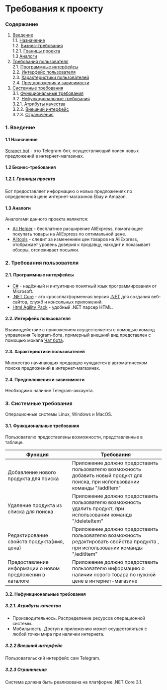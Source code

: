 # Требования к проекту
### Содержание
1. [Введение](#1) <br>
  1.1. [Назначение](#1.1) <br>
  1.2. [Бизнес-требования](#1.2) <br>
      1.2.1. [Границы проекта](#1.2.1) <br>
  1.3 [Аналоги](#1.3) <br>
2. [Требования пользователя](#2) <br>
  2.1. [Программные интерфейсы](#2.1) <br>
  2.2. [Интерфейс пользователя](#2.2) <br>
  2.3. [Характеристики пользователей](#2.3) <br>
  2.4. [Предположения и зависимости](#2.4) <br>
3. [Системные требования](#3.) <br>
  3.1. [Функциональные требования](#3.1) <br>
  3.2. [Нефункциональные требования](#3.2) <br>
     3.2.1. [Атрибуты качества](#3.2.1) <br>
     3.2.2. [Внешний интерфейс](#3.2.2) <br>
     3.2.3. [Ограничения](#3.2.3) <br>

### 1. Введение <a name="1"></a>
#### 1.1 Назначение <a name="1.1"></a>
 
[Scraper bot](https://github.com/Exqzore/Scraper-Bot) - это Telegram-бот, осуществляющий поиск новых предложений в интернет-магазинах.

#### 1.2 Бизнес-требования <a name="1.2"></a>
##### 1.2.1. Границы проекта <a name="1.2.1"></a>
Бот предоставляет информацию о новых предложениях по определенной цене интернет-магазинов Ebay и Amazon.
#### 1.3 Аналоги <a name="1.3"></a>
Аналогами данного проекта являются:
* [Ali Helper](https://alihelper.net/en/) - бесплатное расширение AliExpress, помогающее покупать товары на AliExpress по оптимальной цене.
* [Alitools](https://alitools.io/ru) - следит за изменением цен товаров на AliExpress, отображает уровень доверия к продавцу, находит и показывает обзоры, отслеживает посылки.
### 2. Требования пользователя <a name="2"></a>
#### 2.1. Программные интерфейсы <a name="2.1"></a>
* [C#](https://docs.microsoft.com/en-us/dotnet/csharp/) - надёжный и интуитивно понятный язык программирования от Microsoft.
* [.NET Core](https://dotnet.microsoft.com/) - это кроссплатформенная версия [.NET](https://en.wikipedia.org/wiki/.NET_Framework) для создания веб-сайтов, служб и консольных приложений.
* [Html Agility Pack](https://www.gismeteo.ru/api/) -  удобный .NET парсер HTML.
#### 2.2. Интерфейс пользователя <a name="2.2"></a>
Взаимодействие с приложением осуществляется с помощью команд управления Telegram-бота, примерный внешний вид представлен с помощью мокапа [Чат бота](https://github.com/Exqzore/Scraper-Bot/blob/master/documentation/mockups/Scraper_Bot.png).

#### 2.3. Характеристики пользователей <a name="2.3"></a>
Множество начинающих продавцов нуждается в автоматическом поиске предложений в интернет-магазинах.
#### 2.4. Предположения и зависимости <a name="2.4"></a>
Необходимо наличие Telegram-аккаунта.
### 3. Системные требования <a name="3"></a>
Операционные системы Linux, Windows и MacOS.
#### 3.1. Функциональные требования <a name="3.1"></a>
Пользователю предоставлены возможности, представленные в таблице.

Функция | Требования
--- | ---
Добавление нового продукта для поиска | Приложение должно предоставить пользователю возможность добавить новый продукт для поиска, при использовании команды "/addItem"
Удаление продукта из списка для поиска | Приложение должно предоставить пользователю возможность удалить продукт, при использовании команды "/deleteItem"
Редактирование свойств продукта(имя, цена) | Приложение должно предоставить пользователю возможность редактировать свойства продукта , при использовании команды "/editItem"
Предоставление информации о новом предложении в каталоге | Приложение должно предоставить пользователю информацию о наличии нового товара по нужной цене в интернет-магазине

#### 3.2. Нефункциональные требования <a name="3.2"></a>
  ##### 3.2.1. Атрибуты качества <a name="3.2.1"></a>
* Производительнось. Распределение ресурсов операционной системы.
* Мобильность. Доступ к приложению может осуществляться с любой точки мира при наличии интернета.
##### 3.2.2 Внешний интерфейс <a name="3.2.2"></a>
Пользовательский интерфейс сам Telegram.
  ##### 3.2.3 Ограничения <a name="3.2.3"></a>
Система должна быть реализована на платформе .NET Core 3.1.
